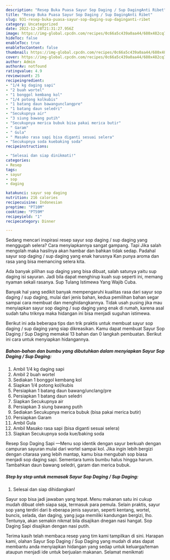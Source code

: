 ```yaml
---
description: "Resep Buka Puasa Sayur Sop Daging / Sup DagingAnti Ribet"
title: "Resep Buka Puasa Sayur Sop Daging / Sup DagingAnti Ribet"
slug: 931-resep-buka-puasa-sayur-sop-daging-sup-daginganti-ribet
category: Uncategorized
date: 2022-12-28T21:31:27.956Z
image: https://img-global.cpcdn.com/recipes/0c66a5c439a0aa44/680x482cq70/sayur-sop-daging-sup-daging-foto-resep-utama.jpg
hideToc: false
enableToc: true
enableTocContent: false
thumbnail: https://img-global.cpcdn.com/recipes/0c66a5c439a0aa44/680x482cq70/sayur-sop-daging-sup-daging-foto-resep-utama.jpg
cover: https://img-global.cpcdn.com/recipes/0c66a5c439a0aa44/680x482cq70/sayur-sop-daging-sup-daging-foto-resep-utama.jpg
author: Admin
authorAv: notfound
ratingvalue: 4.9
reviewcount: 25
recipeingredient:
- "1/4 kg daging sapi"
- "2 buah wortel"
- "1 bonggol kembang kol"
- "1/4 potong kolkubis"
- "1 batang daun bawangunclangpre"
- "1 batang daun seledri"
- "Secukupnya air"
- "3 siung bawang putih"
- "Secukupnya merica bubuk bisa pakai merica butir"
- " Garam"
- " Gula"
- " Masako rasa sapi bisa diganti sesuai selera"
- "Secukupnya soda kuebaking soda"
recipeinstructions:

- "Selesai dan siap dinikmati!"
categories:
- Resep
tags:
- sayur
- sop
- daging

katakunci: sayur sop daging 
nutrition: 216 calories
recipecuisine: Indonesian
preptime: "PT10M"
cooktime: "PT59M"
recipeyield: "1"
recipecategory: Dinner

---
```



Sedang mencari inspirasi resep sayur sop daging / sup daging yang menggugah selera? Cara menyiapkannya sangat gampang. Tapi Jika salah mengolah maka hasilnya akan hambar dan bahkan tidak sedap. Padahal sayur sop daging / sup daging yang enak harusnya Kan punya aroma dan rasa yang bisa memancing selera kita.


Ada banyak pilihan sup daging yang bisa dibuat, salah satunya yaitu sup daging isi sayuran. Jadi bila dapat menghirup kuah sup seperti ini, memang nyaman sekali rasanya. Sup Tulang Istimewa Yang Wajib Cuba.

Banyak hal yang sedikit banyak mempengaruhi kualitas rasa dari sayur sop daging / sup daging, mulai dari jenis bahan, kedua pemilihan bahan segar sampai cara membuat dan menghidangkannya. Tidak usah pusing jika mau menyiapkan sayur sop daging / sup daging yang enak di rumah, karena asal sudah tahu triknya maka hidangan ini bisa menjadi suguhan istimewa.


Berikut ini ada beberapa tips dan trik praktis untuk membuat sayur sop daging / sup daging yang siap dikreasikan. Kamu dapat membuat Sayur Sop Daging / Sup Daging memakai 13 bahan dan 0 langkah pembuatan. Berikut ini cara untuk menyiapkan hidangannya.

<!--inarticleads1-->

##### Bahan-bahan dan bumbu yang dibutuhkan dalam menyiapkan Sayur Sop Daging / Sup Daging:

1. Ambil 1/4 kg daging sapi
1. Ambil 2 buah wortel
1. Sediakan 1 bonggol kembang kol
1. Siapkan 1/4 potong kol/kubis
1. Persiapkan 1 batang daun bawang/unclang/pre
1. Persiapkan 1 batang daun seledri
1. Siapkan Secukupnya air
1. Persiapkan 3 siung bawang putih
1. Sediakan Secukupnya merica bubuk (bisa pakai merica butir)
1. Persiapkan  Garam
1. Ambil  Gula
1. Ambil  Masako rasa sapi (bisa diganti sesuai selera)
1. Siapkan Secukupnya soda kue/baking soda


Resep Sop Daging Sapi —Menu sop identik dengan sayur berkuah dengan campuran sayuran mulai dari wortel sampai kol. Jika ingin lebih bergizi dengan citarasa yang lebih mantap, kamu bisa mengubah sop biasa menjadi sop daging sapi. Sementara tumis bumbu halus hingga harum. Tambahkan daun bawang seledri, garam dan merica bubuk. 

<!--inarticleads2-->

##### Step by step untuk memasak Sayur Sop Daging / Sup Daging:


1. Selesai dan siap dihidangkan!

Sayur sop bisa jadi jawaban yang tepat. Menu makanan satu ini cukup mudah dibuat oleh siapa saja, termasuk para pemula. Selain praktis, sayur sop yang terdiri dari b eberapa jenis sayuran, seperti kentang, wortel, buncis, selada, dan daging, yang juga memiliki kandungan bergizi, lho. Tentunya, akan semakin nikmat bila disajikan dnegan nasi hangat. Sop Daging Sapi disajikan dengan nasi putih. 

Terima kasih telah membaca resep yang tim kami tampilkan di sini. Harapan kami, olahan Sayur Sop Daging / Sup Daging yang mudah di atas dapat membantu anda menyiapkan hidangan yang sedap untuk keluarga/teman ataupun menjadi ide untuk berjualan makanan. Selamat menikmati
